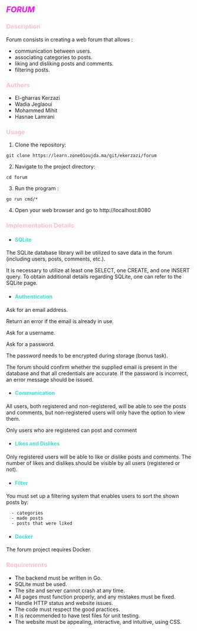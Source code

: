## <span style="color:magenta; size : 20px">*FORUM*</span>

### <span style="color:pink">Description

Forum consists in creating a web forum that allows :

- communication between users.
- associating categories to posts.
- liking and disliking posts and comments.
- filtering posts.


### <span style="color:pink">Authors

- El-gharras Kerzazi
- Wadia Jeglaoui
- Mohammed Mihit
- Hasnae Lamrani


### <span style="color:pink">Usage

1. Clone the repository:
``` 
git clone https://learn.zone01oujda.ma/git/ekerzazi/forum
```
2. Navigate to the project directory:
```
cd forum
```
3. Run the program :
```
go run cmd/*
```
4. Open your web browser and go to http://localhost:8080

### <span style="color:pink">Implementation Details

- #### <span style="color:#40E0D0">SQLite
The SQLite database library will be utilized to save data in the forum (including users, posts, comments, etc.).

It is necessary to utilize at least one SELECT, one CREATE, and one INSERT query. To obtain additional details regarding SQLite, one can refer to the SQLite page.

- #### <span style="color:#40E0D0">Authentication
Ask for an email address.

Return an error if the email is already in use.

Ask for a username.

Ask for a password.

The password needs to be encrypted during storage (bonus task).

The forum should confirm whether the supplied email is present in the database and that all credentials are accurate. If the password is incorrect, an error message should be issued.

- #### <span style="color:#40E0D0">Communication
All users, both registered and non-registered, will be able to see the posts and comments, but non-registered users will only have the option to view them.

Only users who are registered can post and comment

- #### <span style="color:#40E0D0">Likes and Dislikes
Only registered users will be able to like or dislike posts and comments.
The number of likes and dislikes should be visible by all users (registered or not).

- #### <span style="color:#40E0D0">Filter

You must set up a filtering system that enables users to sort the shown posts by:

      - categories
      - made posts
      - posts that were liked

- #### <span style="color:#40E0D0">Docker
The forum project requires Docker.

### <span style="color:pink">Requirements

   - The backend must be written in Go.
   - SQLite must be used.
   - The site and server cannot crash at any time.
   - All pages must function properly, and any mistakes must be fixed.
   - Handle HTTP status and website issues.
   - The code must respect the good practices.
   - It is recommended to have test files for unit testing.
   - The website must be appealing, interactive, and intuitive, using CSS.
